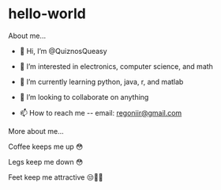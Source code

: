 # hello-world

About me...


- 👋 Hi, I’m @QuiznosQueasy

- 👀 I’m interested in electronics, computer science, and math

- 🌱 I’m currently learning python, java, r, and matlab

- 💞️ I’m looking to collaborate on anything

- 📫 How to reach me -- email: regoniir@gmail.com

More about me...

Coffee keeps me up 😳

Legs keep me down 😳
 
Feet keep me attractive 😒✌🏼
